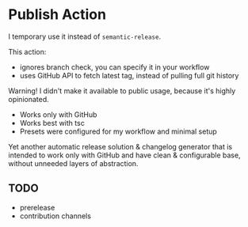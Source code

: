 # Publish Action

I temporary use it instead of `semantic-release`.

This action:

- ignores branch check, you can specify it in your workflow
- uses GitHub API to fetch latest tag, instead of pulling full git history

Warning! I didn't make it available to public usage, because it's highly opinionated.

- Works only with GitHub
- Works best with tsc
- Presets were configured for my workflow and minimal setup

Yet another automatic release solution & changelog generator that is intended to work only with GitHub and have clean & configurable base, without unneeded layers of abstraction.

## TODO

- prerelease
- contribution channels
